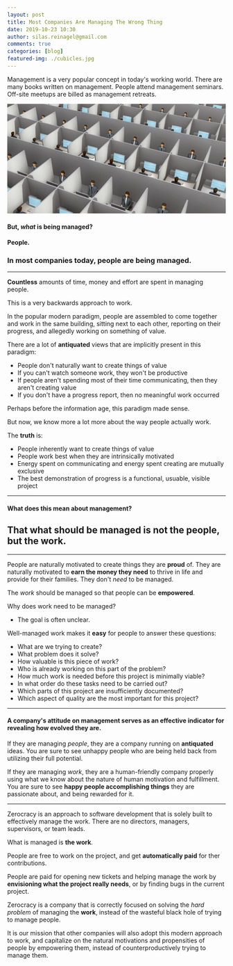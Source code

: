 ```yaml
---
layout: post
title: Most Companies Are Managing The Wrong Thing
date: 2019-10-23 10:30
author: silas.reinagel@gmail.com
comments: true
categories: [blog]
featured-img: ./cubicles.jpg
---
```


Management is a very popular concept in today's working world. There are many books written on management. People attend management seminars. Off-site meetups are billed as management retreats. 


<img src="./cubicles.jpg" alt="Slaves Being Managed" />

#### But, *what* is being managed?

**People.**

### In most companies today, people are being managed. 

----

**Countless** amounts of time, money and effort are spent in managing people.

This is a very backwards approach to work. 

In the popular modern paradigm, people are assembled to come together and work in the same building, sitting next to each other, reporting on their progress, and allegedly working on something of value. 

There are a lot of **antiquated** views that are implicitly present in this paradigm:

- People don't naturally want to create things of value
- If you can't watch someone work, they won't be productive
- If people aren't spending most of their time communicating, then they aren't creating value
- If you don't have a progress report, then no meaningful work occurred

Perhaps before the information age, this paradigm made sense.

But now, we know more a lot more about the way people actually work. 

The **truth** is:

- People inherently want to create things of value
- People work best when they are intrinsically motivated
- Energy spent on communicating and energy spent creating are mutually exclusive
- The best demonstration of progress is a functional, usuable, visible project

----

#### What does this mean about management?

## That what should be managed is not the people, but the work.

----

People are naturally motivated to create things they are **proud** of. They are naturally motivated to **earn the money they need** to thrive in life and provide for their families. They don't *need* to be managed. 

The *work* should be managed so that people can be **empowered**.

Why does work need to be managed?

- The goal is often unclear. 

Well-managed work makes it **easy** for people to answer these questions:

- What are we trying to create? 
- What problem does it solve?
- How valuable is this piece of work?
- Who is already working on this part of the problem?
- How much work is needed before this project is minimally viable?
- In what order do these tasks need to be carried out?
- Which parts of this project are insufficiently documented?
- Which aspect of quality are the most important for this project?

----

#### A company's attitude on management serves as an effective indicator for revealing how evolved they are.

If they are managing *people*, they are a company running on **antiquated** ideas. You are sure to see unhappy people who are being held back from utilizing their full potential.

If they are managing *work*, they are a human-friendly company properly using what we know about the nature of human motivation and fulfillment. You are sure to see **happy people accomplishing things** they are passionate about, and being rewarded for it.

----

Zerocracy is an approach to software development that is solely built to effectively manage the work. There are no directors, managers, supervisors, or team leads. 

What is managed is **the work**. 

People are free to work on the project, and get **automatically paid** for ther contributions.

People are paid for opening new tickets and helping manage the work by **envisioning what the project really needs**, or by finding bugs in the current project.

Zerocracy is a company that is correctly focused on solving the *hard problem* of managing the **work**, instead of the wasteful black hole of trying to manage people.

It is our mission that other companies will also adopt this modern approach to work, and capitalize on the natural motivations and propensities of people by empowering them, instead of counterproductively trying to manage them. 
